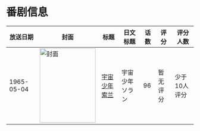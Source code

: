 # 番剧信息

|放送日期|封面|标题|日文标题|话数|评分|评分人数|
|---|---|---|---|---|---|---|
|1965-05-04|<img src="https://lain.bgm.tv/pic/cover/c/69/e6/53746_iZhT0.jpg" alt="封面" style="width:150px;height:200px;object-fit:cover;">|[宇宙少年索兰](https://bangumi.tv/subject/53746)|宇宙少年ソラン|96|暂无评分|少于10人评分|
